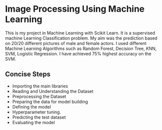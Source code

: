 
# Image Processing Using Machine Learning

This is my project in Machine Learning with Scikit Learn. It is a supervised machine Learning Classification problem. My aim was the prediction based on 20/20 different pictures of male and female actors. I used different Machine Learning Algorithms such as Random Forest, Decision Tree, KNN, SVM, Logistic Regression. I have achieved 75% highest accuracy on the SVM.
## Concise Steps

- Importing the main libraries
- Reading and Understanding the Dataset
- Preprocessing the Dataset
- Preparing the data for model building
- Defining the model
- Hyperparameter tuning.
- Predicting the test dataset
- Evaluating the model



